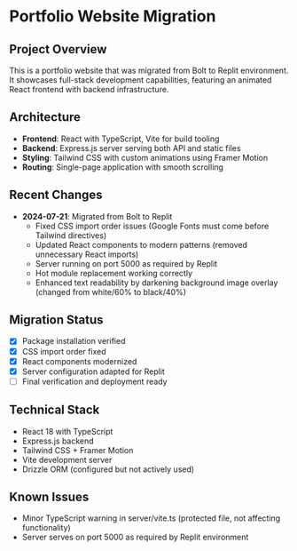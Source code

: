 # Portfolio Website Migration

## Project Overview
This is a portfolio website that was migrated from Bolt to Replit environment. It showcases full-stack development capabilities, featuring an animated React frontend with backend infrastructure.

## Architecture
- **Frontend**: React with TypeScript, Vite for build tooling
- **Backend**: Express.js server serving both API and static files
- **Styling**: Tailwind CSS with custom animations using Framer Motion
- **Routing**: Single-page application with smooth scrolling

## Recent Changes
- **2024-07-21**: Migrated from Bolt to Replit
  - Fixed CSS import order issues (Google Fonts must come before Tailwind directives)
  - Updated React components to modern patterns (removed unnecessary React imports)
  - Server running on port 5000 as required by Replit
  - Hot module replacement working correctly
  - Enhanced text readability by darkening background image overlay (changed from white/60% to black/40%)

## Migration Status
- [x] Package installation verified
- [x] CSS import order fixed
- [x] React components modernized
- [x] Server configuration adapted for Replit
- [ ] Final verification and deployment ready

## Technical Stack
- React 18 with TypeScript
- Express.js backend
- Tailwind CSS + Framer Motion
- Vite development server
- Drizzle ORM (configured but not actively used)

## Known Issues
- Minor TypeScript warning in server/vite.ts (protected file, not affecting functionality)
- Server serves on port 5000 as required by Replit environment